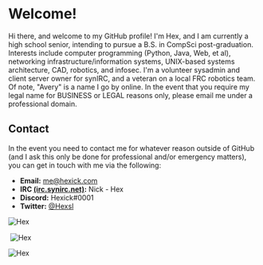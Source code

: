# **Welcome!**

Hi there, and welcome to my GitHub profile! I'm Hex, and I am currently a high school senior, intending to pursue a B.S. in CompSci post-graduation. Interests include computer programming (Python, Java, Web, et al), networking infrastructure/information systems, UNIX-based systems architecture, CAD, robotics, and infosec. I'm a volunteer sysadmin and client server owner for synIRC, and a veteran on a local FRC robotics team. Of note, "Avery" is a name I go by online. In the event that you require my legal name for BUSINESS or LEGAL reasons only, please email me under a professional domain. 

## **Contact**

In the event you need to contact me for whatever reason outside of GitHub (and I ask this only be done for professional and/or emergency matters), you can get in touch with me via the following:

* **Email:** me@hexick.com
* **IRC [(irc.synirc.net)](https://synirc.net):** Nick - Hex
* **Discord:** Hexick#0001
* **Twitter:** [@Hexsl](https://twitter.com/hexsl)

<!-- Remember to make a Wakatime profile bfore implementing this.
<p><img align="center" src="https://github-readme-stats.vercel.app/api/wakatime?username=hexsl&theme=tokyonight" alt=:Hex" /></p>
-->

<p><img align="left" src="https://github-readme-stats.vercel.app/api/top-langs?username=hexsl&show_icons=true&locale=en&layout=compact&theme=tokyonight" alt="Hex" /></p>
<br>
<p>&nbsp;<img align="center" src="https://github-readme-stats.vercel.app/api?username=hexsl&show_icons=true&locale=en&theme=tokyonight" alt="Hex" /></p>

<p><img align="center" src="https://github-readme-streak-stats.herokuapp.com/?user=hexsl&theme=tokyonight" alt="Hex" /></p>
